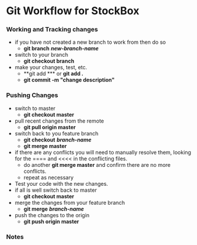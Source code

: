 # Git Workflow for StockBox

### Working and Tracking changes
* if you have not created a new branch to work from then do so
  * **git branch** ***new-branch-name***
* switch to your branch
  * **git checkout branch**
* make your changes, test, etc.
  * **git add *** or **git add .**
  * **git commit -m "change description"**

### Pushing Changes
* switch to master
  * **git checkout master**
* pull recent changes from the remote
  * **git pull origin master**
* switch back to you feature branch
  * **git checkout** ***branch-name***
  * **git merge master**
* if there are any conflicts you will need to manually resolve them, looking for the ==== and <<<< in the conflicting files.
  * do another **git merge master** and confirm there are no more conflicts.
  * repeat as necessary
* Test your code with the new changes.
* if all is well switch back to master
    * **git checkout master**
* merge the changes from your feature branch
  * **git merge** ***branch-name***
* push the changes to the origin
  * **git push origin master**

### Notes
